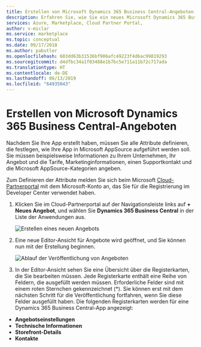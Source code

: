 ```yaml
---
title: Erstellen von Microsoft Dynamics 365 Business Central-Angeboten | Azure Marketplace
description: Erfahren Sie, wie Sie ein neues Microsoft Dynamics 365 Business Central-Angebot über das Cloud-Partnerportal erstellen.
services: Azure, Marketplace, Cloud Partner Portal,
author: v-miclar
ms.service: marketplace
ms.topic: conceptual
ms.date: 09/17/2018
ms.author: pabutler
ms.openlocfilehash: 603dd63b31536bf906afc49223f4d6ac99819293
ms.sourcegitcommit: d4dfbc34a1f03488e1b7bc5e711a11b72c717ada
ms.translationtype: HT
ms.contentlocale: de-DE
ms.lasthandoff: 06/13/2019
ms.locfileid: "64935043"
---
```

<a name="how-to-create-your-new-microsoft-dynamics-365-business-central-offer"></a>Erstellen von Microsoft Dynamics 365 Business Central-Angeboten
====================================================================

Nachdem Sie Ihre App erstellt haben, müssen Sie alle Attribute definieren, die festlegen, wie Ihre App in Microsoft AppSource aufgeführt werden soll. Sie müssen beispielsweise Informationen zu Ihrem Unternehmen, Ihr Angebot und die Tarife, Marketinginformationen, einen Supportkontakt und die Microsoft AppSource-Kategorien angeben. 

Zum Definieren der Attribute melden Sie sich beim Microsoft [Cloud-Partnerportal](https://cloudpartner.azure.com/) mit dem Microsoft-Konto an, das Sie für die Registrierung im Developer Center verwendet haben.

1. Klicken Sie im Cloud-Partnerportal auf der Navigationsleiste links auf **+ Neues Angebot**, und wählen Sie **Dynamics 365 Business Central** in der Liste der Anwendungen aus.

   ![Erstellen eines neuen Angebots](./media/d365-financials/image003.png)

2. Eine neue Editor-Ansicht für Angebote wird geöffnet, und Sie können nun mit der Erstellung beginnen.

   ![Ablauf der Veröffentlichung von Angeboten](./media/d365-financials/image005.png)

3. In der Editor-Ansicht sehen Sie eine Übersicht über die Registerkarten, die Sie bearbeiten müssen. Jede Registerkarte enthält eine Reihe von Feldern, die ausgefüllt werden müssen. Erforderliche Felder sind mit einem roten Sternchen gekennzeichnet (\*). Sie können erst mit dem nächsten Schritt für die Veröffentlichung fortfahren, wenn Sie diese Felder ausgefüllt haben. Die folgenden Registerkarten werden für eine Dynamics 365 Business Central-App angezeigt:

-   **Angebotseinstellungen**
-   **Technische Informationen**
-   **Storefront-Details**
-   **Kontakte**
